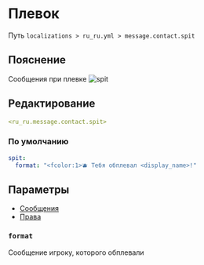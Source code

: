# Плевок
Путь `localizations > ru_ru.yml > message.contact.spit`

## Пояснение
Сообщения при плевке
![spit](/spit.png)

## Редактирование
```yaml
<ru_ru.message.contact.spit>
```

### По умолчанию
```yaml
spit:
  format: "<fcolor:1>🫐 Тебя обплевал <display_name>!"
```

## Параметры

- [Сообщения](/docs/message/contact/spit/)
- [Права](/docs/permission/message/contact/spit/)

### `format`

Сообщение игроку, которого обплевали

